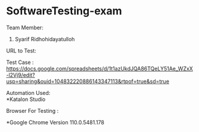 # SoftwareTesting-exam

Team Member:

1. Syarif Ridhohidayatulloh<br>

URL to Test:

Test Case : https://docs.google.com/spreadsheets/d/1t1azUkdJQA86TQeLY51Ae_WZxX-l2Vj9/edit?usp=sharing&ouid=104832220886143347113&rtpof=true&sd=true <br>

Automation Used:<br>
*Katalon Studio<br>


Browser For Testing : <br>

\*Google Chrome Version 110.0.5481.178 <br>

